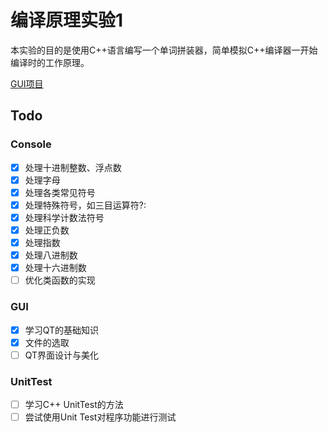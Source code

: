 # 编译原理实验1
本实验的目的是使用C++语言编写一个单词拼装器，简单模拟C++编译器一开始编译时的工作原理。

[GUI项目](https://github.com/StandardL/CompilationPrinciplesExperiment-1)

## Todo

### Console
- [x] 处理十进制整数、浮点数
- [x] 处理字母
- [x] 处理各类常见符号
- [X] 处理特殊符号，如三目运算符?:
- [X] 处理科学计数法符号
- [X] 处理正负数
- [X] 处理指数
- [X] 处理八进制数
- [X] 处理十六进制数
- [ ] 优化类函数的实现

### GUI
- [X] 学习QT的基础知识
- [X] 文件的选取
- [ ] QT界面设计与美化

### UnitTest
- [ ] 学习C++ UnitTest的方法
- [ ] 尝试使用Unit Test对程序功能进行测试
